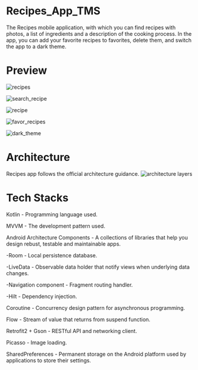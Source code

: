# Recipes_App_TMS
The Recipes mobile application, with which you can find recipes with photos, a list of ingredients and a description of the cooking process. In the app, you can add your favorite recipes to favorites, delete them, and switch the app to a dark theme.
# Preview
![recipes](https://github.com/IgorBr777/Recipes_App_TMS/assets/114432428/b9324c3a-0218-4515-897f-e676bebc2005)


![search_recipe](https://github.com/IgorBr777/Recipes_App_TMS/assets/114432428/7f8853d7-33be-415d-8863-07d24a9e2c7f)


![recipe](https://github.com/IgorBr777/Recipes_App_TMS/assets/114432428/74f4df4e-f6b4-413a-93dd-606f81d6d701)


![favor_recipes](https://github.com/IgorBr777/Recipes_App_TMS/assets/114432428/54ae6fd6-e296-44ba-9b6e-620a232bd00a)


![dark_theme](https://github.com/IgorBr777/Recipes_App_TMS/assets/114432428/5c88fa9b-5c68-48ae-8da0-16bd4df37d0a)
# Architecture
Recipes app follows the official architecture guidance.
![architecture layers](https://github.com/IgorBr777/Recipes_App_TMS/assets/114432428/9283d40f-f6ea-434a-a3a9-3a3ece9c245c)
# Tech Stacks
Kotlin - Programming language used.

MVVM - The development pattern used.

Android Architecture Components - A collections of libraries that help you design rebust, testable and maintainable apps.

-Room - Local persistence database.
 
-LiveData - Observable data holder that notify views when underlying data changes.

-Navigation component - Fragment routing handler.

-Hilt - Dependency injection.

Coroutine - Concurrency design pattern for asynchronous programming.

Flow - Stream of value that returns from suspend function.

Retrofit2 + Gson - RESTful API and networking client.

Picasso - Image loading.

SharedPreferences - Permanent storage on the Android platform used by applications to store their settings.
